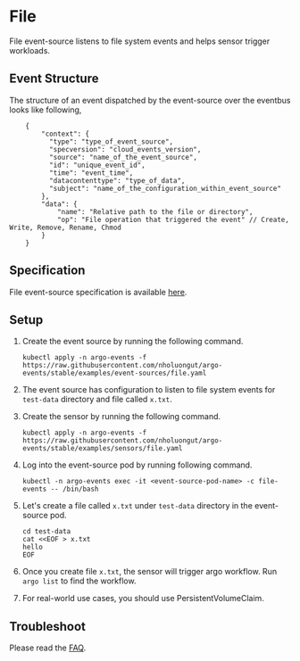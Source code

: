 # File

File event-source listens to file system events and helps sensor trigger workloads.

## Event Structure

The structure of an event dispatched by the event-source over the eventbus looks like following,

        {
            "context": {
              "type": "type_of_event_source",
              "specversion": "cloud_events_version",
              "source": "name_of_the_event_source",
              "id": "unique_event_id",
              "time": "event_time",
              "datacontenttype": "type_of_data",
              "subject": "name_of_the_configuration_within_event_source"
            },
            "data": {
                "name": "Relative path to the file or directory",
                "op": "File operation that triggered the event" // Create, Write, Remove, Rename, Chmod
            }
        }

## Specification

File event-source specification is available [here](../../APIs.md#argoproj.io/v1alpha1.FileEventSource).

## Setup

1.  Create the event source by running the following command.

        kubectl apply -n argo-events -f https://raw.githubusercontent.com/nholuongut/argo-events/stable/examples/event-sources/file.yaml

1.  The event source has configuration to listen to file system events for `test-data` directory and file called `x.txt`.

1.  Create the sensor by running the following command.

        kubectl apply -n argo-events -f https://raw.githubusercontent.com/nholuongut/argo-events/stable/examples/sensors/file.yaml

1.  Log into the event-source pod by running following command.

        kubectl -n argo-events exec -it <event-source-pod-name> -c file-events -- /bin/bash

1.  Let's create a file called `x.txt` under `test-data` directory in the event-source pod.

        cd test-data
        cat <<EOF > x.txt
        hello
        EOF

1.  Once you create file `x.txt`, the sensor will trigger argo workflow. Run `argo list` to find the workflow.

1.  For real-world use cases, you should use PersistentVolumeClaim.

## Troubleshoot

Please read the [FAQ](https://github.com/nholuongut/argo-events/FAQ/).
